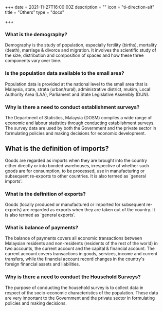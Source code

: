 +++
date = 2021-11-27T16:00:00Z
description = ""
icon = "ti-direction-alt"
title = "Others"
type = "docs"

+++
### What is the demography?
Demography is the study of population, especially fertility (births), mortality (death), marriage & divorce and migration. It involves the scientific study of the size, distribution and composition of spaces and how these three components vary over time.

### Is the population data available to the small area?
Population data is provided at the national level to the small area that is Malaysia, state, strata (urban/rural), administrative district, mukim, Local Authority Area (LAA), Parliament and State Legislative Assembly (DUN).

### Why is there a need to conduct establishment surveys?
The Department of Statistics, Malaysia (DOSM) compiles a wide range of economic and labour statistics through conducting establishment surveys. The survey data are used by both the Government and the private sector in formulating policies and making decisions for economic development.

## What is the definition of imports?
Goods are regarded as imports when they are brought into the country either directly or into bonded warehouses, irrespective of whether such goods are for consumption, to be processed, use in manufacturing or subsequent re-exports to other countries. It is also termed as `general imports'.

### What is the definition of exports?
Goods (locally produced or manufactured or imported for subsequent re-exports) are regarded as exports when they are taken out of the country. It is also termed as `general exports'.

### What is balance of payments?
The balance of payments covers all economic transactions between Malaysian residents and non-residents (residents of the rest of the world) in two accounts, the current account and the capital & financial account. The current account covers transactions in goods, services, income and current transfers, while the financial account record changes in the country's foreign financial assets and liabilities.

### Why is there a need to conduct the Household Surveys?
The purpose of conducting the household survey is to collect data in respect of the socio-economic characteristics of the population. These data are very important to the Government and the private sector in formulating policies and making decisions.

